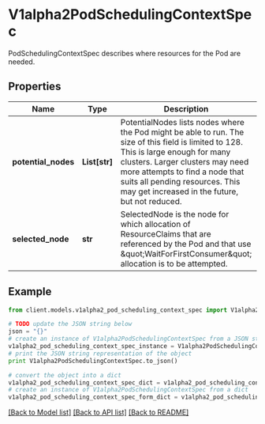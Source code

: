 # V1alpha2PodSchedulingContextSpec

PodSchedulingContextSpec describes where resources for the Pod are needed.

## Properties
Name | Type | Description | Notes
------------ | ------------- | ------------- | -------------
**potential_nodes** | **List[str]** | PotentialNodes lists nodes where the Pod might be able to run.  The size of this field is limited to 128. This is large enough for many clusters. Larger clusters may need more attempts to find a node that suits all pending resources. This may get increased in the future, but not reduced. | [optional] 
**selected_node** | **str** | SelectedNode is the node for which allocation of ResourceClaims that are referenced by the Pod and that use \&quot;WaitForFirstConsumer\&quot; allocation is to be attempted. | [optional] 

## Example

```python
from client.models.v1alpha2_pod_scheduling_context_spec import V1alpha2PodSchedulingContextSpec

# TODO update the JSON string below
json = "{}"
# create an instance of V1alpha2PodSchedulingContextSpec from a JSON string
v1alpha2_pod_scheduling_context_spec_instance = V1alpha2PodSchedulingContextSpec.from_json(json)
# print the JSON string representation of the object
print V1alpha2PodSchedulingContextSpec.to_json()

# convert the object into a dict
v1alpha2_pod_scheduling_context_spec_dict = v1alpha2_pod_scheduling_context_spec_instance.to_dict()
# create an instance of V1alpha2PodSchedulingContextSpec from a dict
v1alpha2_pod_scheduling_context_spec_form_dict = v1alpha2_pod_scheduling_context_spec.from_dict(v1alpha2_pod_scheduling_context_spec_dict)
```
[[Back to Model list]](../README.md#documentation-for-models) [[Back to API list]](../README.md#documentation-for-api-endpoints) [[Back to README]](../README.md)


